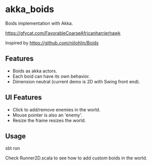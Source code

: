 akka_boids
==========

Boids implementation with Akka.

https://gfycat.com/FavorableCoarseAfricanharrierhawk

Inspired by https://github.com/niilohlin/Boids

Features
--------

* Boids as akka actors.
* Each boid can have its own behavior.
* Dimension neutral (current demo is 2D with Swing front end).

UI Features
-----------

* Click to add/remove enemies in the world.
* Mouse pointer is also an 'enemy'.
* Resize the frame resizes the world.

Usage
-----

sbt run

Check Runner2D.scala to see how to add custom boids in the world.
